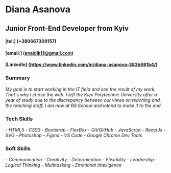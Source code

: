 # Diana Asanova

## Junior Front-End Developer from Kyiv

#### [tel:] (+380667309157)

#### [email:] (anaidik11@gmail.com)

#### [LinkedIn] (https://www.linkedin.com/in/diana-asanova-383b981b4/)

### Summary

_My goal is to start working in the IT field and see the result of my work. That's why I chose the web. I left the Kiev Polytechnic University after a year of study due to the discrepancy between our views on teaching and the teaching staff. I am now at RS School and intend to make it to the end._

### Tech Skills

_- HTML5_
_- CSS3_
_- Bootstrap_
_- FlexBox_
_- Git/GitHub_
_- JavaScript_
_- ReactJs_
_- SVG_
_- Photoshop_
_- Figma_
_- VS Code_
_- Google Chrome Dev Tools_

### Soft Skills

_- Communication_
_- Creativity_ 
_- Determination_ 
_- Flexibility_ 
_- Leadership_ 
_- Logical Thinking_ 
_- Multitasking_ 
_- Emotional Intelligence_
